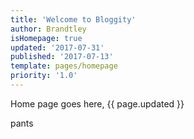 ```yaml
---
title: 'Welcome to Bloggity'
author: Brandtley
isHomepage: true
updated: '2017-07-31'
published: '2017-07-13'
template: pages/homepage
priority: '1.0'
---
```

Home page goes here, {{ page.updated }}

pants